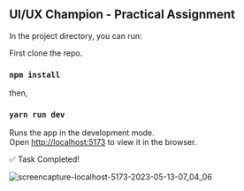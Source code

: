 ## UI/UX Champion - Practical Assignment

In the project directory, you can run:

First clone the repo.

### `npm install`

then,

### `yarn run dev`

Runs the app in the development mode.\
Open [http://localhost:5173](http://localhost:5173) to view it in the browser.


✅ Task Completed!

![screencapture-localhost-5173-2023-05-13-07_04_06](https://github.com/DilshanSenevirathne/DCE_UIUX_Challenge/assets/69068599/92b6457a-7434-448e-83c5-c935d868a22a)
